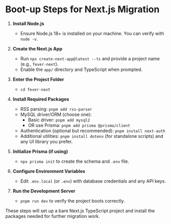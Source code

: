# Boot-up Steps for Next.js Migration

1. **Install Node.js**
   - Ensure Node.js 18+ is installed on your machine. You can verify with `node -v`.

2. **Create the Next.js App**
   - Run `npx create-next-app@latest --ts` and provide a project name (e.g., `fever-next`).
   - Enable the `app/` directory and TypeScript when prompted.

3. **Enter the Project Folder**
   - `cd fever-next`

4. **Install Required Packages**
   - RSS parsing: `pnpm add rss-parser`
   - MySQL driver/ORM (choose one):
     - Basic driver: `pnpm add mysql2`
     - OR use Prisma: `pnpm add prisma @prisma/client`
   - Authentication (optional but recommended): `pnpm install next-auth`
   - Additional utilities: `pnpm install dotenv` (for standalone scripts) and any UI library you prefer.

5. **Initialize Prisma (if using)**
   - `npx prisma init` to create the schema and `.env` file.

6. **Configure Environment Variables**
   - Edit `.env.local` (or `.env`) with database credentials and any API keys.

7. **Run the Development Server**
   - `pnpm run dev` to verify the project boots correctly.

These steps will set up a bare Next.js TypeScript project and install the packages needed for further migration work.
